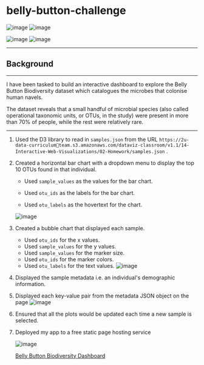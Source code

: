 # belly-button-challenge

![image](https://github.com/Mago281/belly-button-challenge/assets/131424690/1f9919f6-c12b-4fe5-8bac-26555ca6d9ba)
![image](https://github.com/Mago281/belly-button-challenge/assets/131424690/29575d13-b8e7-47c0-8942-bf90292f63ce)


![image](https://github.com/Mago281/belly-button-challenge/assets/131424690/83e74821-2b90-4f29-8770-724c4c0fc4b5)
![image](https://github.com/Mago281/belly-button-challenge/assets/131424690/000aa189-384c-418a-9647-823157672af6)

---

## Background

________________________________________

I have been tasked to build an interactive dashboard to explore the Belly Button Biodiversity dataset which catalogues the microbes that colonise human navels.

The dataset reveals that a small handful of microbial species (also called operational taxonomic units, or OTUs, in the study) were present in more than 70% of people, while the rest were relatively rare.

________________________________________


1. Used the D3 library to read in `samples.json` from the URL `https://2u-data-curriculumteam.s3.amazonaws.com/dataviz-classroom/v1.1/14-Interactive-Web-Visualizations/02-Homework/samples.json` .
   

2.  Created a horizontal bar chart with a dropdown menu to display the top 10 OTUs found in that individual.
      - Used `sample_values` as the values for the bar chart.

      - Used `otu_ids` as the labels for the bar chart.

      - Used `otu_labels` as the hovertext for the chart.

      ![image](https://github.com/Mago281/belly-button-challenge/assets/131424690/cfbcad51-a054-49c1-8e0b-64bc14b2e2b2)


3.  Created a bubble chart that displayed each sample.
      - Used `otu_ids` for the x values.
      - Used `sample_values` for the y values.
      - Used `sample_values` for the marker size.
      - Used `otu_ids` for the marker colors.
      - Used `otu_labels` for the text values.
      ![image](https://github.com/Mago281/belly-button-challenge/assets/131424690/ae1b7217-f98c-43ec-ac1f-1be3e04bce53)


4.  Displayed the sample metadata i.e. an individual's demographic information.


5.  Displayed each key-value pair from the metadata JSON object on the page
      ![image](https://github.com/Mago281/belly-button-challenge/assets/131424690/bce0f260-137b-4034-8321-a057c5859563)


6.  Ensured that all the plots would be updated each time a new sample is selected.


7.  Deployed my app to a free static page hosting service

      ![image](https://github.com/Mago281/belly-button-challenge/assets/131424690/ce542777-6e1d-4c07-a886-db47f9105726)

       [Belly Button Biodiversity Dashboard](file:///C:/Users/Magdalene/Mago281/belly-button-challenge/index.html)




